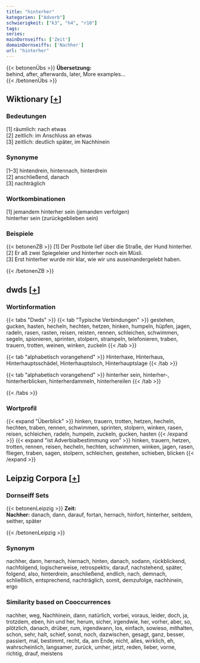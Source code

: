 ```yaml
---
title: "hinterher"
kategorien: ["Adverb"]
schwierigkeit: ["k3", "h4", "r10"]
tags:
series:
mainDornseiffs: ['Zeit']
domainDornseiffs: ['Nachher']
url: "hinterher"
---
```


{{< betonenÜbs >}}
**Übersetzung:**  
behind, after, afterwards, later, More examples...  
{{< /betonenÜbs >}}

## Wiktionary [[+](https://de.wiktionary.org/wiki/hinterher)]

### Bedeutungen
[1] räumlich: nach etwas  
[2] zeitlich: im Anschluss an etwas  
[3] zeitlich: deutlich später, im Nachhinein  

### Synonyme
[1–3] hintendrein, hintennach, hinterdrein  
[2] anschließend, danach  
[3] nachträglich  

### Wortkombinationen
[1] jemandem hinterher sein (jemanden verfolgen)  
hinterher sein (zurückgeblieben sein)  

### Beispiele
{{< betonenZB >}}
[1] Der Postbote lief über die Straße, der Hund hinterher.  
[2] Er aß zwei Spiegeleier und hinterher noch ein Müsli.  
[3] Erst hinterher wurde mir klar, wie wir uns auseinandergelebt haben.  

{{< /betonenZB >}}


## dwds [[+](https://www.dwds.de/wb/hinterher)]

### Wortinformation
{{< tabs "Dwds" >}}
{{< tab "Typische Verbindungen" >}}
gestehen, gucken, hasten, hecheln, hechten, hetzen, hinken, humpeln, hüpfen, jagen, radeln, rasen, rasten, reisen, reisten, rennen, schleichen, schwimmen, segeln, spionieren, sprinten, stolpern, strampeln, telefonieren, traben, trauern, trotten, weinen, winken, zuckeln
{{< /tab >}}

{{< tab "alphabetisch vorangehend" >}}
Hinterhaxe, Hinterhaus, Hinterhauptsschädel, Hinterhauptsloch, Hinterhauptslage
{{< /tab >}}

{{< tab "alphabetisch vorangehend" >}}
hinterher sein, hinterher-, hinterherblicken, hinterherdammeln, hinterhereilen
{{< /tab >}}

{{< /tabs >}}

### Wortprofil
{{< expand "Überblick" >}} hinken, trauern, trotten, hetzen, hecheln, hechten, traben, rennen, schwimmen, sprinten, stolpern, winken, rasen, reisen, schleichen, radeln, humpeln, zuckeln, gucken, hasten {{< /expand >}}
{{< expand "ist Adverbialbestimmung von" >}} hinken, trauern, hetzen, trotten, rennen, reisen, hecheln, hechten, schwimmen, winken, jagen, rasen, fliegen, traben, sagen, stolpern, schleichen, gestehen, schieben, blicken {{< /expand >}}

## Leipzig Corpora [[+](https://corpora.uni-leipzig.de/en/res?word=hinterher&corpusId=deu_newscrawl-public_2018)]

### Dornseiff Sets
{{< betonenLeipzig >}}
**Zeit:**  
**Nachher:** danach, dann, darauf, fortan, hernach, hinfort, hinterher, seitdem, seither, später  

{{< /betonenLeipzig >}}

### Synonym
nachher, dann, hernach, hiernach, hinten, danach, sodann, rückblickend, nachfolgend, logischerweise, retrospektiv, darauf, nachstehend, später, folgend, also, hinterdrein, anschließend, endlich, nach, demnach, schließlich, entsprechend, nachträglich, somit, demzufolge, nachhinein, ergo


### Similarity based on Cooccurrences
nachher, weg, Nachhinein, dann, natürlich, vorbei, voraus, leider, doch, ja, trotzdem, eben, hin und her, herum, sicher, irgendwie, her, vorher, aber, so, plötzlich, danach, drüber, rum, irgendwann, los, einfach, sowieso, mithalten, schon, sehr, halt, schief, sonst, noch, dazwischen, gesagt, ganz, besser, passiert, mal, bestimmt, recht, da, am Ende, nicht, alles, wirklich, eh, wahrscheinlich, langsamer, zurück, umher, jetzt, reden, lieber, vorne, richtig, drauf, meistens

